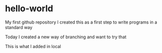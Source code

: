 # hello-world
My first github repository
I created this as a first step to write programs in a standard way

Today I created a new way of branching and want to try that

This is what I added in local